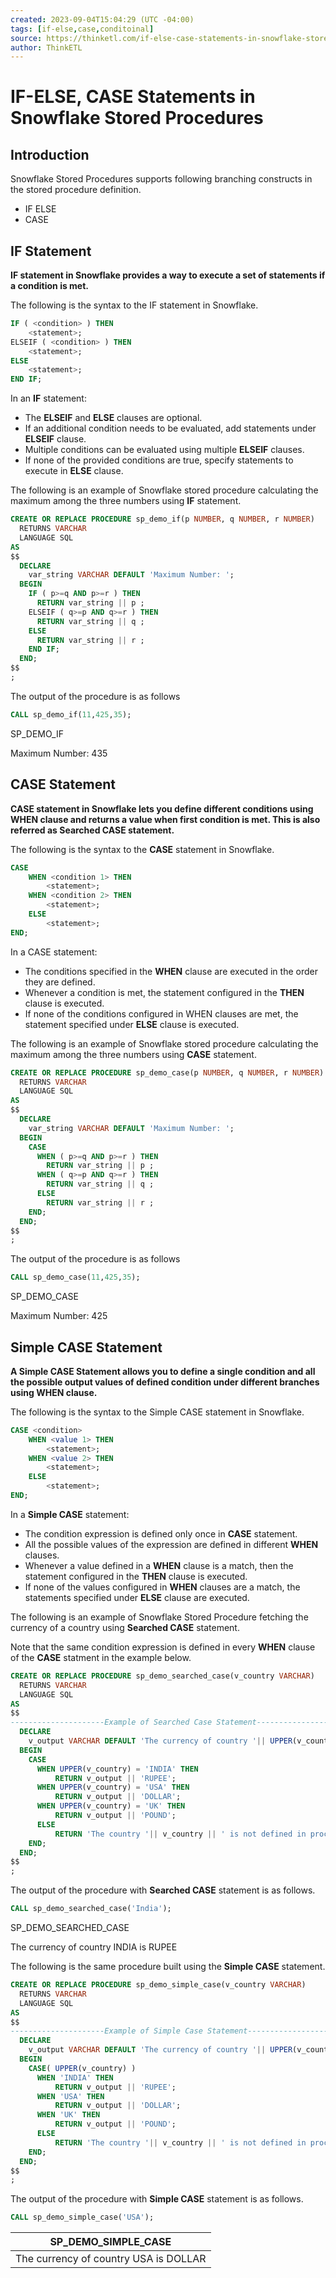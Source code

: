 ```yaml
---
created: 2023-09-04T15:04:29 (UTC -04:00)
tags: [if-else,case,conditoinal]
source: https://thinketl.com/if-else-case-statements-in-snowflake-stored-procedures/
author: ThinkETL
---
```


# IF-ELSE, CASE Statements in Snowflake Stored Procedures


## Introduction

Snowflake Stored Procedures supports following branching constructs in the stored procedure definition.

-   IF ELSE
-   CASE

## IF Statement

**IF statement in Snowflake provides a way to execute a set of statements if a condition is met.**

The following is the syntax to the IF statement in Snowflake.

```sql
IF ( <condition> ) THEN
    <statement>;
ELSEIF ( <condition> ) THEN
    <statement>;
ELSE
    <statement>;
END IF;
```

In an **IF** statement:

- The **ELSEIF** and **ELSE** clauses are optional.
- If an additional condition needs to be evaluated, add statements under **ELSEIF** clause.
- Multiple conditions can be evaluated using multiple **ELSEIF** clauses.
- If none of the provided conditions are true, specify statements to execute in **ELSE** clause.

The following is an example of Snowflake stored procedure calculating the maximum among the three numbers using **IF** statement.

```sql
CREATE OR REPLACE PROCEDURE sp_demo_if(p NUMBER, q NUMBER, r NUMBER)
  RETURNS VARCHAR
  LANGUAGE SQL
AS
$$
  DECLARE
    var_string VARCHAR DEFAULT 'Maximum Number: ';
  BEGIN
    IF ( p>=q AND p>=r ) THEN
      RETURN var_string || p ;
    ELSEIF ( q>=p AND q>=r ) THEN
      RETURN var_string || q ;
    ELSE
      RETURN var_string || r ;
    END IF;
  END;
$$
;
```

The output of the procedure is as follows

```sql
CALL sp_demo_if(11,425,35);
```


SP_DEMO_IF

Maximum Number: 435

## CASE Statement

**CASE statement in Snowflake lets you define different conditions using WHEN clause and returns a value when first condition is met. This is also referred as Searched CASE statement.**

The following is the syntax to the **CASE** statement in Snowflake.

```sql
CASE
    WHEN <condition 1> THEN
        <statement>;
    WHEN <condition 2> THEN
        <statement>;
    ELSE
        <statement>;
END;
```

In a CASE statement:

-   The conditions specified in the **WHEN** clause are executed in the order they are defined.
-   Whenever a condition is met, the statement configured in the **THEN** clause is executed.
-   If none of the conditions configured in WHEN clauses are met, the statement specified under **ELSE** clause is executed.

The following is an example of Snowflake stored procedure calculating the maximum among the three numbers using **CASE** statement.

```sql
CREATE OR REPLACE PROCEDURE sp_demo_case(p NUMBER, q NUMBER, r NUMBER)
  RETURNS VARCHAR
  LANGUAGE SQL
AS
$$
  DECLARE
    var_string VARCHAR DEFAULT 'Maximum Number: ';
  BEGIN
    CASE
      WHEN ( p>=q AND p>=r ) THEN
        RETURN var_string || p ;
      WHEN ( q>=p AND q>=r ) THEN
        RETURN var_string || q ;
      ELSE
        RETURN var_string || r ;
    END;
  END;
$$
;
```

The output of the procedure is as follows

```sql
CALL sp_demo_case(11,425,35);
```

 SP_DEMO_CASE
 
 Maximum Number: 425


## Simple CASE Statement

**A Simple CASE Statement allows you to define a single condition and all the possible output values of defined condition under different branches using WHEN clause.**

The following is the syntax to the Simple CASE statement in Snowflake.

```sql
CASE <condition>
    WHEN <value 1> THEN
        <statement>;
    WHEN <value 2> THEN
        <statement>;
    ELSE
        <statement>;
END;
```

In a **Simple CASE** statement:

- The condition expression is defined only once in **CASE** statement.
- All the possible values of the expression are defined in different **WHEN** clauses.
- Whenever a value defined in a **WHEN** clause is a match, then the statement configured in the **THEN** clause is executed.
- If none of the values configured in **WHEN** clauses are a match, the statements specified under **ELSE** clause are executed.

The following is an example of Snowflake Stored Procedure fetching the currency of a country using **Searched CASE** statement.

Note that the same condition expression is defined in every **WHEN** clause of the **CASE** statment in the example below.

```sql
CREATE OR REPLACE PROCEDURE sp_demo_searched_case(v_country VARCHAR)
  RETURNS VARCHAR
  LANGUAGE SQL
AS
$$
---------------------Example of Searched Case Statement---------------------
  DECLARE
    v_output VARCHAR DEFAULT 'The currency of country '|| UPPER(v_country) || ' is ';
  BEGIN
    CASE
      WHEN UPPER(v_country) = 'INDIA' THEN
          RETURN v_output || 'RUPEE';
      WHEN UPPER(v_country) = 'USA' THEN
          RETURN v_output || 'DOLLAR';
      WHEN UPPER(v_country) = 'UK' THEN
          RETURN v_output || 'POUND';
      ELSE
          RETURN 'The country '|| v_country || ' is not defined in procedure';
    END;
  END;
$$
;
```

The output of the procedure with **Searched CASE** statement is as follows.

```sql
CALL sp_demo_searched_case('India');
```


SP_DEMO_SEARCHED_CASE

The currency of country INDIA is RUPEE

The following is the same procedure built using the **Simple CASE** statement.

```sql
CREATE OR REPLACE PROCEDURE sp_demo_simple_case(v_country VARCHAR)
  RETURNS VARCHAR
  LANGUAGE SQL
AS
$$
---------------------Example of Simple Case Statement---------------------
  DECLARE
    v_output VARCHAR DEFAULT 'The currency of country '|| UPPER(v_country) || ' is ';
  BEGIN
    CASE( UPPER(v_country) )
      WHEN 'INDIA' THEN
          RETURN v_output || 'RUPEE';
      WHEN 'USA' THEN
          RETURN v_output || 'DOLLAR';
      WHEN 'UK' THEN
          RETURN v_output || 'POUND';
      ELSE
          RETURN 'The country '|| v_country || ' is not defined in procedure';
    END;
  END;
$$
;
```

The output of the procedure with **Simple CASE** statement is as follows.

```sql
CALL sp_demo_simple_case('USA');
```


|SP_DEMO_SIMPLE_CASE|
|-|
|The currency of country USA is DOLLAR|
